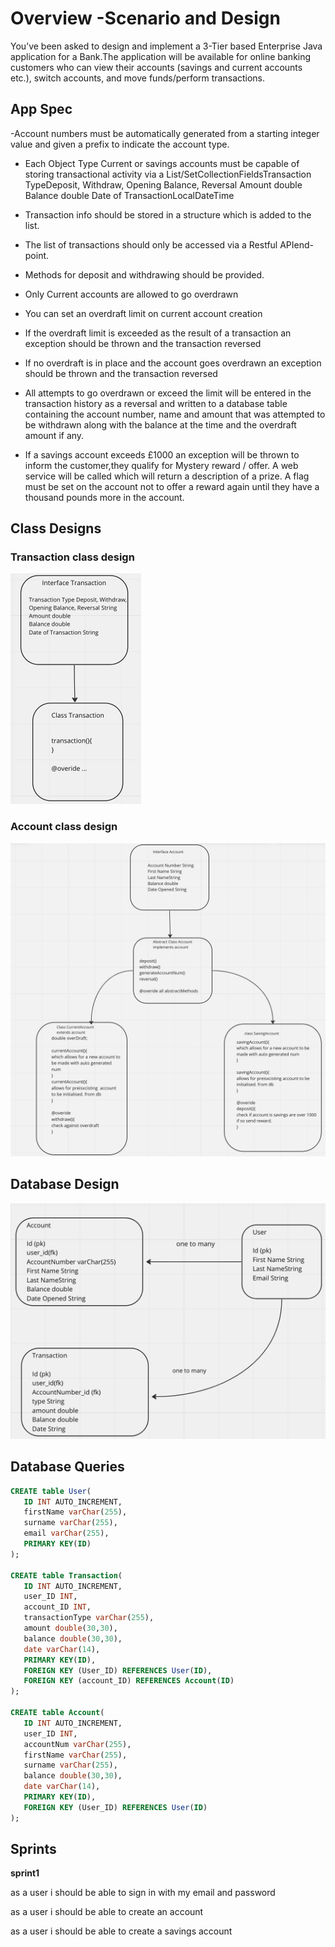 # Overview -Scenario and Design

You’ve been asked to design and implement a 3-Tier based Enterprise Java application for a Bank.The application will be available for online banking customers who can view their accounts (savings and current accounts etc.), switch accounts, and move funds/perform transactions.

## App Spec 
-Account numbers must be automatically generated from a starting integer value and given a prefix to indicate the account type.

- Each Object Type Current or savings accounts must be capable of storing transactional activity via a List/SetCollectionFieldsTransaction TypeDeposit, Withdraw, Opening Balance, Reversal Amount double Balance double Date of TransactionLocalDateTime

- Transaction info should be stored in a structure which is added to the list.

- The list of transactions should only be accessed via a Restful APIend-point.

- Methods for deposit and withdrawing should be provided.

- Only Current accounts are allowed to go overdrawn

- You can set an overdraft limit on current account creation

- If the overdraft limit is exceeded as the result of a transaction an exception should be thrown and the transaction reversed

- If no overdraft is in place and the account goes overdrawn an exception should be thrown and the transaction reversed

- All attempts to go overdrawn or exceed the limit will be entered in the transaction history as a reversal and written to a database table containing the account number, name and amount that was attempted to be withdrawn along with the balance at the time and the overdraft amount if any.

- If a savings account exceeds £1000 an exception will be thrown to inform the customer,they qualify for Mystery reward / offer. A web service will be called which will return a description of a prize. A flag must be set on the account not to offer a reward again until they have a thousand pounds more in the account. 

## Class Designs

### Transaction class design 
![transaction](./diagrams/transaction.png)

### Account class design 
![account](./diagrams/account.png)

## Database Design 
![db](./diagrams/database.png)

## Database Queries  

```Sql
CREATE table User( 
   ID INT AUTO_INCREMENT,
   firstName varChar(255),
   surname varChar(255),
   email varChar(255),
   PRIMARY KEY(ID)
);

CREATE table Transaction( 
   ID INT AUTO_INCREMENT,
   user_ID INT,
   account_ID INT,
   transactionType varChar(255),
   amount double(30,30),
   balance double(30,30),
   date varChar(14),
   PRIMARY KEY(ID),
   FOREIGN KEY (User_ID) REFERENCES User(ID),
   FOREIGN KEY (account_ID) REFERENCES Account(ID)
);

CREATE table Account( 
   ID INT AUTO_INCREMENT,
   user_ID INT,
   accountNum varChar(255),
   firstName varChar(255),
   surname varChar(255),
   balance double(30,30),
   date varChar(14),
   PRIMARY KEY(ID),
   FOREIGN KEY (User_ID) REFERENCES User(ID)
);
```


## Sprints

**sprint1**


as a user 
i should be able to sign in 
with my email and password 

as a user 
i should be able to create an
account

as a user 
i should be able to create a savings account